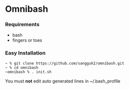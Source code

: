 # Omnibash #

### Requirements ###
- bash
- fingers or toes

### Easy Installation ###
```
~ % git clone https://github.com/sangguk2/omnibash.git
~ % cd omnibash
~omnibash % . init.sh
```
You must **not** edit auto generated lines in ~/.bash_profile
